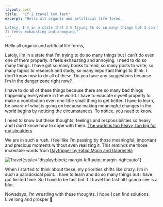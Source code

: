 ```yaml
---
layout: post
title:  "If I travel too fast"
excerpt: "Hello all organic and artificial life forms,

Lately, I’m in a state that I’m trying to do so many things but I can’t do even one of them properly.
It feels exhausting and annoying."
---
```


Hello all organic and artificial life forms,

Lately, I’m in a state that I’m trying to do so many things but I can’t do even one of them properly.
It feels exhausting and annoying. I need to do so many things. I have got so many books to read, so many posts to write, so many topics to research and study, so many important things to think. I don’t know how to do all of these. Do you have any suggestions because I’m in the danger zone right now?

I have to do all of these things because there are so many bad things happening everywhere in the world. I have to educate myself properly to make a contribution even one little small thing to get better. I have to learn, be aware of what is going on because making meaningful changes in the world begins by noticing the circumstances. To notice, you need to know.

I need to know but these thoughts, feelings and responsibilities so heavy and I don’t know how to cope with them. [The world is too heavy, too big for my shoulders](https://www.youtube.com/watch?v=dKFFLY_bQ6E&feature=youtu.be).

We are in such a rush. I feel like I’m passing by those meaningful, important and precious moments without even realizing it. This reminds me those incredible words from [Daytripper by Fábio Moon and Gabriel Bá](https://www.goodreads.com/book/show/8477057-daytripper)

![Travel](/aechsparacosm/assets/travel.png){:style="display:block; margin-left:auto; margin-right:auto"}

When I started to think about these, my priorities shifts like crazy. I’m in such a paradoxical point. I have to learn and do so many things but I have got limited time. So I have to be fast but If I travel too fast all I gonna see is a blur.

Nowadays, I’m wrestling with these thoughts. I hope I can find solutions. Live long and prosper 🖖
